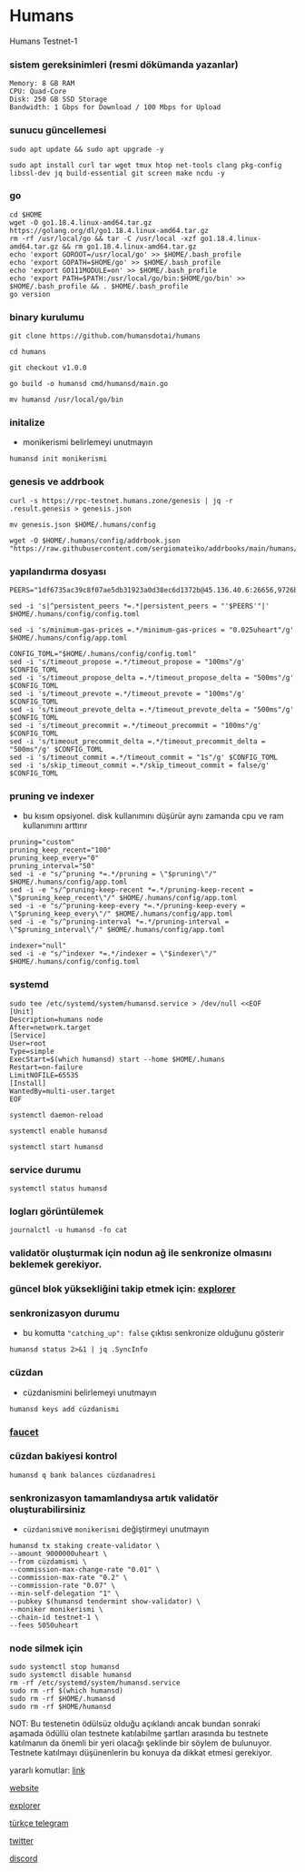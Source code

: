 # Humans
Humans Testnet-1
### sistem gereksinimleri (resmi dökümanda yazanlar)
```
Memory: 8 GB RAM
CPU: Quad-Core
Disk: 250 GB SSD Storage
Bandwidth: 1 Gbps for Download / 100 Mbps for Upload
```
### sunucu güncellemesi
```
sudo apt update && sudo apt upgrade -y
```

```
sudo apt install curl tar wget tmux htop net-tools clang pkg-config libssl-dev jq build-essential git screen make ncdu -y
```
### go
```
cd $HOME
wget -O go1.18.4.linux-amd64.tar.gz https://golang.org/dl/go1.18.4.linux-amd64.tar.gz
rm -rf /usr/local/go && tar -C /usr/local -xzf go1.18.4.linux-amd64.tar.gz && rm go1.18.4.linux-amd64.tar.gz
echo 'export GOROOT=/usr/local/go' >> $HOME/.bash_profile
echo 'export GOPATH=$HOME/go' >> $HOME/.bash_profile
echo 'export GO111MODULE=on' >> $HOME/.bash_profile
echo 'export PATH=$PATH:/usr/local/go/bin:$HOME/go/bin' >> $HOME/.bash_profile && . $HOME/.bash_profile
go version
```
### binary kurulumu
```
git clone https://github.com/humansdotai/humans
```
```
cd humans
```
```
git checkout v1.0.0
```
```
go build -o humansd cmd/humansd/main.go
```
```
mv humansd /usr/local/go/bin
```
### initalize
* monikerismi belirlemeyi unutmayın
```
humansd init monikerismi
```





### genesis ve addrbook
```
curl -s https://rpc-testnet.humans.zone/genesis | jq -r .result.genesis > genesis.json
```
```
mv genesis.json $HOME/.humans/config
```
```
wget -O $HOME/.humans/config/addrbook.json "https://raw.githubusercontent.com/sergiomateiko/addrbooks/main/humans/addrbook.json"
```
### yapılandırma dosyası
```
PEERS="1df6735ac39c8f07ae5db31923a0d38ec6d1372b@45.136.40.6:26656,9726b7ba17ee87006055a9b7a45293bfd7b7f0fc@45.136.40.16:26656,6e84cde074d4af8a9df59d125db3bf8d6722a787@45.136.40.18:26656,eda3e2255f3c88f97673d61d6f37b243de34e9d9@45.136.40.13:26656,4de8c8acccecc8e0bed4a218c2ef235ab68b5cf2@45.136.40.12:26656"
```
```
sed -i 's|^persistent_peers *=.*|persistent_peers = "'$PEERS'"|' $HOME/.humans/config/config.toml
```
```
sed -i 's/minimum-gas-prices =.*/minimum-gas-prices = "0.025uheart"/g' $HOME/.humans/config/app.toml
```
```
CONFIG_TOML="$HOME/.humans/config/config.toml"
sed -i 's/timeout_propose =.*/timeout_propose = "100ms"/g' $CONFIG_TOML
sed -i 's/timeout_propose_delta =.*/timeout_propose_delta = "500ms"/g' $CONFIG_TOML
sed -i 's/timeout_prevote =.*/timeout_prevote = "100ms"/g' $CONFIG_TOML
sed -i 's/timeout_prevote_delta =.*/timeout_prevote_delta = "500ms"/g' $CONFIG_TOML
sed -i 's/timeout_precommit =.*/timeout_precommit = "100ms"/g' $CONFIG_TOML
sed -i 's/timeout_precommit_delta =.*/timeout_precommit_delta = "500ms"/g' $CONFIG_TOML
sed -i 's/timeout_commit =.*/timeout_commit = "1s"/g' $CONFIG_TOML
sed -i 's/skip_timeout_commit =.*/skip_timeout_commit = false/g' $CONFIG_TOML
```
### pruning ve indexer
* bu kısım opsiyonel. disk kullanımını düşürür aynı zamanda cpu ve ram kullanımını arttırır
```
pruning="custom"
pruning_keep_recent="100"
pruning_keep_every="0"
pruning_interval="50"
sed -i -e "s/^pruning *=.*/pruning = \"$pruning\"/" $HOME/.humans/config/app.toml
sed -i -e "s/^pruning-keep-recent *=.*/pruning-keep-recent = \"$pruning_keep_recent\"/" $HOME/.humans/config/app.toml
sed -i -e "s/^pruning-keep-every *=.*/pruning-keep-every = \"$pruning_keep_every\"/" $HOME/.humans/config/app.toml
sed -i -e "s/^pruning-interval *=.*/pruning-interval = \"$pruning_interval\"/" $HOME/.humans/config/app.toml
```
```
indexer="null"
sed -i -e "s/^indexer *=.*/indexer = \"$indexer\"/" $HOME/.humans/config/config.toml
```







### systemd
```
sudo tee /etc/systemd/system/humansd.service > /dev/null <<EOF
[Unit]
Description=humans node
After=network.target
[Service]
User=root
Type=simple
ExecStart=$(which humansd) start --home $HOME/.humans
Restart=on-failure
LimitNOFILE=65535
[Install]
WantedBy=multi-user.target
EOF
```
```
systemctl daemon-reload
```
```
systemctl enable humansd
```
```
systemctl start humansd
```
### service durumu
```
systemctl status humansd
```
### logları görüntülemek
```
journalctl -u humansd -fo cat
```
### validatör oluşturmak için nodun ağ ile senkronize olmasını beklemek gerekiyor.
### güncel blok yüksekliğini takip etmek için: [explorer](https://explorer.humans.zone/humans-testnet)
### senkronizasyon durumu
* bu komutta `"catching_up": false` çıktısı senkronize olduğunu gösterir
```
humansd status 2>&1 | jq .SyncInfo
```
### cüzdan
* cüzdanismini belirlemeyi unutmayın
```
humansd keys add cüzdanismi
```
### [faucet](https://discord.gg/humansdotai)
### cüzdan bakiyesi kontrol
```
humansd q bank balances cüzdanadresi
```
### senkronizasyon tamamlandıysa artık validatör oluşturabilirsiniz
* `cüzdanismi`ve `monikerismi` değiştirmeyi unutmayın
```
humansd tx staking create-validator \
--amount 9000000uheart \
--from cüzdamismi \
--commission-max-change-rate "0.01" \
--commission-max-rate "0.2" \
--commission-rate "0.07" \
--min-self-delegation "1" \
--pubkey $(humansd tendermint show-validator) \
--moniker monikerismi \
--chain-id testnet-1 \
--fees 5050uheart
```








### node silmek için
```
sudo systemctl stop humansd
sudo systemctl disable humansd
rm -rf /etc/systemd/system/humansd.service
sudo rm -rf $(which humansd)
sudo rm -rf $HOME/.humansd
sudo rm -rf $HOME/humansd
```


NOT: Bu testenetin ödülsüz olduğu açıklandı ancak bundan sonraki aşamada ödüllü olan testnete katılabilme şartları arasında bu testnete katılmanın da önemli bir yeri olacağı şeklinde bir söylem de bulunuyor. Testnete katılmayı düşünenlerin bu konuya da dikkat etmesi gerekiyor.





yararlı komutlar: [link](https://forum.rues.info/index.php?threads/cosmos-aglarinda-kullanilan-ortak-komutlar.2540/) 

[website](https://humans.ai/)

[explorer](https://explorer.humans.zone/humans-testnet)

[türkçe telegram](https://t.me/+FgDavVRUXTgzNzc0)

[twitter](https://twitter.com/humansdotai)

[discord](https://discord.gg/humansdotai)














































